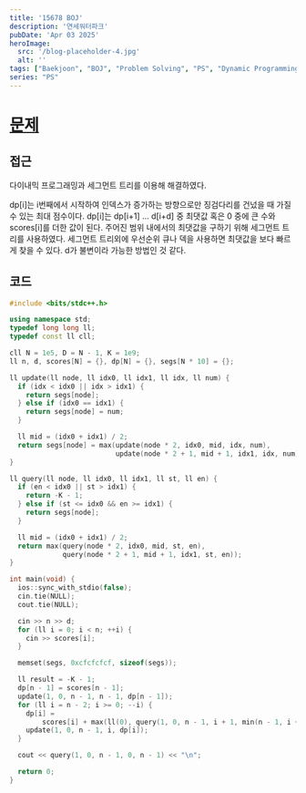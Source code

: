 ```yaml
---
title: '15678 BOJ'
description: '연세워터파크'
pubDate: 'Apr 03 2025'
heroImage:
  src: '/blog-placeholder-4.jpg'
  alt: ''
tags: ["Baekjoon", "BOJ", "Problem Solving", "PS", "Dynamic Programming", "DP", "Segment Tree"]
series: "PS"
---
```


# [문제](https://www.acmicpc.net/problem/15678)

## 접근

다이내믹 프로그래밍과 세그먼트 트리를 이용해 해결하였다.

dp[i]는 i번째에서 시작하여 인덱스가 증가하는 방향으로만 징검다리를 건넜을 때 가질 수 있는 최대 점수이다.
dp[i]는 dp[i+1] ... d[i+d] 중 최댓값 혹은 0 중에 큰 수와 scores[i]를 더한 값이 된다.
주어진 범위 내에서의 최댓값을 구하기 위해 세그먼트 트리를 사용하였다.
세그먼트 트리외에 우선순위 큐나 덱을 사용하면 최댓값을 보다 빠르게 찾을 수 있다.
d가 불변이라 가능한 방법인 것 같다.

## 코드

```c++
#include <bits/stdc++.h>

using namespace std;
typedef long long ll;
typedef const ll cll;

cll N = 1e5, D = N - 1, K = 1e9;
ll n, d, scores[N] = {}, dp[N] = {}, segs[N * 10] = {};

ll update(ll node, ll idx0, ll idx1, ll idx, ll num) {
  if (idx < idx0 || idx > idx1) {
    return segs[node];
  } else if (idx0 == idx1) {
    return segs[node] = num;
  }

  ll mid = (idx0 + idx1) / 2;
  return segs[node] = max(update(node * 2, idx0, mid, idx, num),
                          update(node * 2 + 1, mid + 1, idx1, idx, num));
}

ll query(ll node, ll idx0, ll idx1, ll st, ll en) {
  if (en < idx0 || st > idx1) {
    return -K - 1;
  } else if (st <= idx0 && en >= idx1) {
    return segs[node];
  }

  ll mid = (idx0 + idx1) / 2;
  return max(query(node * 2, idx0, mid, st, en),
             query(node * 2 + 1, mid + 1, idx1, st, en));
}

int main(void) {
  ios::sync_with_stdio(false);
  cin.tie(NULL);
  cout.tie(NULL);

  cin >> n >> d;
  for (ll i = 0; i < n; ++i) {
    cin >> scores[i];
  }

  memset(segs, 0xcfcfcfcf, sizeof(segs));

  ll result = -K - 1;
  dp[n - 1] = scores[n - 1];
  update(1, 0, n - 1, n - 1, dp[n - 1]);
  for (ll i = n - 2; i >= 0; --i) {
    dp[i] =
        scores[i] + max(ll(0), query(1, 0, n - 1, i + 1, min(n - 1, i + d)));
    update(1, 0, n - 1, i, dp[i]);
  }

  cout << query(1, 0, n - 1, 0, n - 1) << "\n";

  return 0;
}
```
